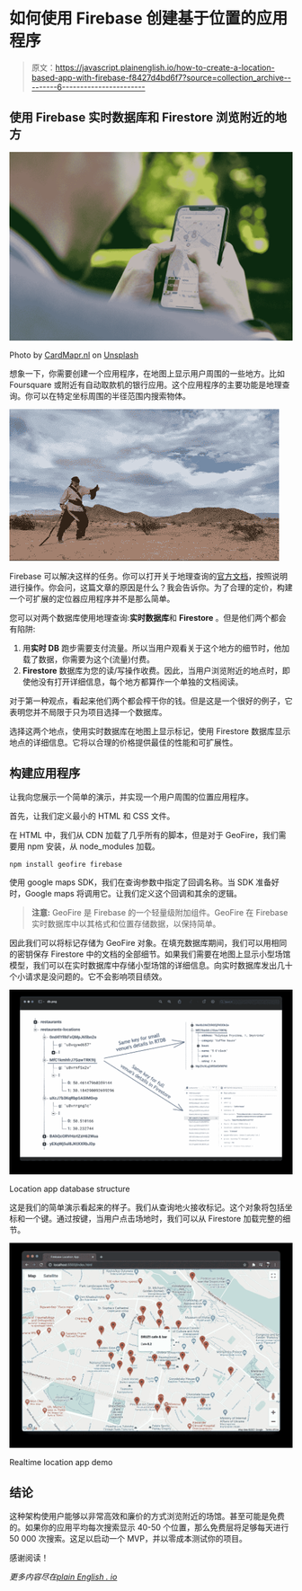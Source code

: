 # 如何使用 Firebase 创建基于位置的应用程序

> 原文：<https://javascript.plainenglish.io/how-to-create-a-location-based-app-with-firebase-f8427d4bd6f7?source=collection_archive---------6----------------------->

## 使用 Firebase 实时数据库和 Firestore 浏览附近的地方

![](img/ebaa7c20b7a239529c787f87c6c42f51.png)

Photo by [CardMapr.nl](https://unsplash.com/@cardmapr?utm_source=medium&utm_medium=referral) on [Unsplash](https://unsplash.com?utm_source=medium&utm_medium=referral)

想象一下，你需要创建一个应用程序，在地图上显示用户周围的一些地方。比如 Foursquare 或附近有自动取款机的银行应用。这个应用程序的主要功能是地理查询。你可以在特定坐标周围的半径范围内搜索物体。

![](img/405b9c532277a1df7e708baccb38ae04.png)

Firebase 可以解决这样的任务。你可以打开关于地理查询的[官方文档](https://firebase.google.com/docs/firestore/solutions/geoqueries)，按照说明进行操作。你会问，这篇文章的原因是什么？我会告诉你。为了合理的定价，构建一个可扩展的定位器应用程序并不是那么简单。

您可以对两个数据库使用地理查询:**实时数据库**和 **Firestore** 。但是他们两个都会有陷阱:

1.  用**实时 DB** 跑步需要支付流量。所以当用户观看关于这个地方的细节时，他加载了数据，你需要为这个(流量)付费。
2.  **Firestore** 数据库为您的读/写操作收费。因此，当用户浏览附近的地点时，即使他没有打开详细信息，每个地方都算作一个单独的文档阅读。

对于第一种观点，看起来他们两个都会榨干你的钱。但是这是一个很好的例子，它表明您并不局限于只为项目选择一个数据库。

选择这两个地点，使用实时数据库在地图上显示标记，使用 Firestore 数据库显示地点的详细信息。它将以合理的价格提供最佳的性能和可扩展性。

## 构建应用程序

让我向您展示一个简单的演示，并实现一个用户周围的位置应用程序。

首先，让我们定义最小的 HTML 和 CSS 文件。

在 HTML 中，我们从 CDN 加载了几乎所有的脚本，但是对于 GeoFire，我们需要用 npm 安装，从 node_modules 加载。

```
npm install geofire firebase
```

使用 google maps SDK，我们在查询参数中指定了回调名称。当 SDK 准备好时，Google maps 将调用它。让我们定义这个回调和其余的逻辑。

> **注意:** GeoFire 是 Firebase 的一个轻量级附加组件。GeoFire 在 Firebase 实时数据库中以其格式和位置存储数据，以保持简单。

因此我们可以将标记存储为 GeoFire 对象。在填充数据库期间，我们可以用相同的密钥保存 Firestore 中的文档的全部细节。如果我们需要在地图上显示小型场馆模型，我们可以在实时数据库中存储小型场馆的详细信息。向实时数据库发出几十个小请求是没问题的。它不会影响项目绩效。

![](img/603d64e8bf2325991cf14f076b20539a.png)

Location app database structure

这是我们的简单演示看起来的样子。我们从查询地火接收标记。这个对象将包括坐标和一个键。通过按键，当用户点击场地时，我们可以从 Firestore 加载完整的细节。

![](img/389d624ca0b890eddf6b4b79821050f3.png)

Realtime location app demo

## 结论

这种架构使用户能够以非常高效和廉价的方式浏览附近的场馆。甚至可能是免费的。如果你的应用平均每次搜索显示 40-50 个位置，那么免费层将足够每天进行 50 000 次搜索。这足以启动一个 MVP，并以零成本测试你的项目。

感谢阅读！

*更多内容尽在*[*plain English . io*](http://plainenglish.io/)